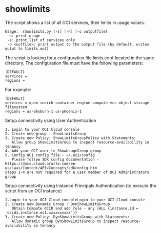 # showlimits

The script shows a list of all OCI services, their limits in usage values.
```
Usage:  showlimits.py [-s] [-h] [-o outputfile]
 -h: print usage
 -s: print list of services only
 -o <outfile>: print output to the output file (by default, writes outut to limits.out)
```
The script is looking for a configuration file limits.conf located in the same directory. The configuration file must have the following parameters:

```
[DEFAULT]
services =
regions =
```

For example:
```
[DEFAULT]
services = open-search container-engine compute vcn object-storage filesystem
regions = us-ahsburn-1 us-phoenix-1
```

Setup connectivity using User Authentication
```
1. Login to your OCI Cloud console
2. Create new group : ShowLimitsGroup  
3. Create new Policy: ShowLimitsGroupPolicy with Statements:
   Allow group ShowLimitsGroup to inspect resource-availability in tenancy
4. Add your OCI user to ShowUsageGroup group  
5. Config OCI config file - ~/.oci/config
   Please follow SDK config documentation - https://docs.cloud.oracle.com/en-us/iaas/Content/API/Concepts/sdkconfig.htm 
Steps 1-4 are not required for a user member of OCI Administrators group
```

Setup connectivity using Instance Principals Authentication (to execute the script from an OCI instance)
```
1.Login to your OCI Cloud consoleLogin to your OCI Cloud console
2. Create new Dynamic Group : DynShowLimitsGroup  
   Obtain Compute OCID and add rule - any {ALL {instance.id = 'ocid1.instance.oc1.xxxxxxxxxx'}}
3. Create new Policy: DynShowLimitsGroup with Statements:
   Allow dynamic group DynShowLimitsGroup to inspect resource-availability in tenancy
```


